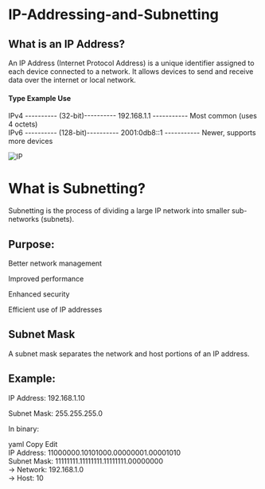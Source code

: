 # IP-Addressing-and-Subnetting

## What is an IP Address?
An IP Address (Internet Protocol Address) is a unique identifier assigned to each device connected to a network. It allows devices to send and receive data over the internet or local network.
#### Type	Example	Use
IPv4 ----------  (32-bit)----------	   192.168.1.1 -----------       	Most common (uses 4 octets) <br>
IPv6 ----------  (128-bit)----------	 2001:0db8::1 -----------        Newer, supports more devices


![IP](https://www.astrill.com/blog/wp-content/uploads/2022/06/ipv4-vs-ipv6.png)

# What is Subnetting?
Subnetting is the process of dividing a large IP network into smaller sub-networks (subnets).

## Purpose:

Better network management

Improved performance

Enhanced security

Efficient use of IP addresses

## Subnet Mask
A subnet mask separates the network and host portions of an IP address.

## Example:
IP Address: 192.168.1.10

Subnet Mask: 255.255.255.0

In binary:

yaml
Copy
Edit <br>
IP Address:    11000000.10101000.00000001.00001010 <br>
Subnet Mask:   11111111.11111111.11111111.00000000 <br>
→ Network: 192.168.1.0 <br>
→ Host: 10 <br>
